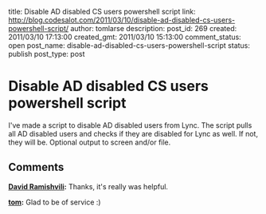 title: Disable AD disabled CS users powershell script
link: http://blog.codesalot.com/2011/03/10/disable-ad-disabled-cs-users-powershell-script/
author: tomlarse
description: 
post_id: 269
created: 2011/03/10 17:13:00
created_gmt: 2011/03/10 15:13:00
comment_status: open
post_name: disable-ad-disabled-cs-users-powershell-script
status: publish
post_type: post

# Disable AD disabled CS users powershell script

I've made a script to disable AD disabled users from Lync. The script pulls all AD disabled users and checks if they are disabled for Lync as well. If not, they will be. Optional output to screen and/or file.

## Comments

**[David Ramishvili](#57 "2011-05-15 03:02:46"):** Thanks, it's really was helpful.

**[tom](#58 "2011-05-16 09:59:31"):** Glad to be of service :)

